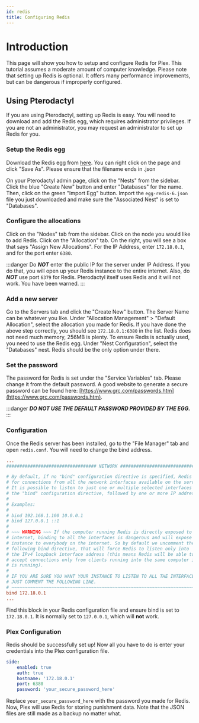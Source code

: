 ```yaml
---
id: redis
title: Configuring Redis
---
```


# Introduction
This page will show you how to setup and configure Redis for Plex. This tutorial assumes a moderate amount of computer knowledge. Please note that setting up Redis is optional. It offers many performance improvements, but can be dangerous if improperly configured.

## Using Pterodactyl
If you are using Pterodactyl, setting up Redis is easy. You will need to download and add the Redis egg, which requires administrator privileges. If you are not an administrator, you may request an administrator to set up Redis for you.

### Setup the Redis egg
Download the Redis egg from [here](https://raw.githubusercontent.com/ign-gg/Pterodactyl-Eggs/master/database/redis/redis-6/egg-redis-6.json). You can right click on the page and click "Save As". Please ensure that the filename ends in .json

On your Pterodactyl admin page, click on the "Nests" from the sidebar. Click the blue "Create New" button and enter "Databases" for the name.
Then, click on the green "Import Egg" button. Import the `egg-redis-6.json` file you just downloaded and make sure the "Associated Nest" is set to "Databases".

### Configure the allocations
Click on the "Nodes" tab from the sidebar. Click on the node you would like to add Redis. Click on the "Allocation" tab. On the right, you will see a box that says "Assign New Allocations". For the IP Address, enter `172.18.0.1`, and for the port enter `6380`.

:::danger
Do ***NOT*** enter the public IP for the server under IP Address. If you do that, you will open up your Redis instance to the entire internet. Also, do ***NOT*** use port `6379` for Redis. Pterodactyl itself uses Redis and it will not work. You have been warned.
:::

### Add a new server
Go to the Servers tab and click the "Create New" button. The Server Name can be whatever you like. Under "Allocation Management" > "Default Allocation", select the allocation you made for Redis. If you have done the above step correctly, you should see `172.18.0.1:6380` in the list. Redis does not need much memory, 256MB is plenty.
To ensure Redis is actually used, you need to use the Redis egg. Under "Nest Configuration", select the "Databases" nest. Redis should be the only option under there.

### Set the password
The password for Redis is set under the "Service Variables" tab. Please change it from the default password. A good website to generate a secure password can be found here: [https://www.grc.com/passwords.htm](https://www.grc.com/passwords.htm).

:::danger
***DO NOT USE THE DEFAULT PASSWORD PROVIDED BY THE EGG.***
:::

### Configuration
Once the Redis server has been installed, go to the "File Manager" tab and open `redis.conf`. You will need to change the bind address.

```title=redis.conf
...
################################## NETWORK #####################################

# By default, if no "bind" configuration directive is specified, Redis listens
# for connections from all the network interfaces available on the server.
# It is possible to listen to just one or multiple selected interfaces using
# the "bind" configuration directive, followed by one or more IP addresses.
#
# Examples:
#
# bind 192.168.1.100 10.0.0.1
# bind 127.0.0.1 ::1
#
# ~~~ WARNING ~~~ If the computer running Redis is directly exposed to the
# internet, binding to all the interfaces is dangerous and will expose the
# instance to everybody on the internet. So by default we uncomment the
# following bind directive, that will force Redis to listen only into
# the IPv4 loopback interface address (this means Redis will be able to
# accept connections only from clients running into the same computer it
# is running).
#
# IF YOU ARE SURE YOU WANT YOUR INSTANCE TO LISTEN TO ALL THE INTERFACES
# JUST COMMENT THE FOLLOWING LINE.
# ~~~~~~~~~~~~~~~~~~~~~~~~~~~~~~~~~~~~~~~~~~~~~~~~~~~~~~~~~~~~~~~~~~~~~~~~
bind 172.18.0.1
...
```

Find this block in your Redis configuration file and ensure bind is set to `172.18.0.1`. It is normally set to `127.0.0.1`, which will **not** work.

### Plex Configuration
Redis should be successfully set up! Now all you have to do is enter your credentials into the Plex configuration file.

```yaml title=/plugins/Plex/config.yml
side:
    enabled: true
    auth: true
    hostname: '172.18.0.1'
    port: 6380
    password: 'your_secure_password_here'
```

Replace `your_secure_password_here` with the password you made for Redis. Now, Plex will use Redis for storing punishment data. Note that the JSON files are still made as a backup no matter what.